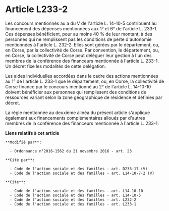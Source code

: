 # Article L233-2

Les concours mentionnés au a du V de l'article L. 14-10-5 contribuent au financement des dépenses mentionnées aux 1° et 6° de
l'article L. 233-1. Ces dépenses bénéficient, pour au moins 40 % de leur montant, à des personnes qui ne remplissent pas les
conditions de perte d'autonomie mentionnées à l'article L. 232-2. Elles sont gérées par le département, ou, en Corse, par la
collectivité de Corse. Par convention, le département, ou, en Corse, la collectivité de Corse peut déléguer leur gestion à
l'un des membres de la conférence des financeurs mentionnée à l'article L. 233-1. Un décret fixe les modalités de cette
délégation. 

Les aides individuelles accordées dans le cadre des actions mentionnées au 1° de l'article L. 233-1 que le département, ou,
en Corse, la collectivité de Corse finance par le concours mentionné au 2° de l'article L. 14-10-10 doivent bénéficier aux
personnes qui remplissent des conditions de ressources variant selon la zone géographique de résidence et définies par
décret. 

La règle mentionnée au deuxième alinéa du présent article s'applique également aux financements complémentaires alloués par
d'autres membres de la conférence des financeurs mentionnée à l'article L. 233-1.

**Liens relatifs à cet article**

	**Modifié par**:

	  - Ordonnance n°2016-1562 du 21 novembre 2016 - art. 23

	**Cité par**:

	  - Code de l'action sociale et des familles - art. D233-17 (V)
	  - Code de l'action sociale et des familles - art. L14-10-7-2 (V)

	**Cite**:

	  - Code de l'action sociale et des familles - art. L14-10-10
	  - Code de l'action sociale et des familles - art. L14-10-5
	  - Code de l'action sociale et des familles - art. L232-2
	  - Code de l'action sociale et des familles - art. L233-1
